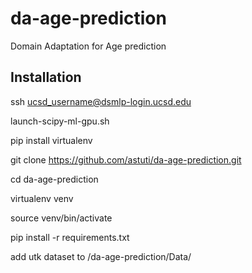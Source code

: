 # da-age-prediction
Domain Adaptation for Age prediction

## Installation

ssh ucsd_username@dsmlp-login.ucsd.edu

launch-scipy-ml-gpu.sh

pip install virtualenv


git clone https://github.com/astuti/da-age-prediction.git

cd da-age-prediction

virtualenv venv

source venv/bin/activate

pip install -r requirements.txt

add utk dataset to /da-age-prediction/Data/

